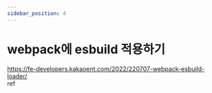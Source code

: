```yaml
---
sidebar_position: 4
---
```


# webpack에 esbuild 적용하기  

https://fe-developers.kakaoent.com/2022/220707-webpack-esbuild-loader/  
ref   